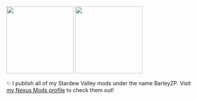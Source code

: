 <div>
  <img height=175 src="https://github-readme-stats.vercel.app/api?username=lisyce&hide_rank=true&theme=transparent&hide_border=true&hide=stars&custom_title=At%20A%20Glance%20&show_icons=true" />
  <img height=175 src="https://github-readme-stats.vercel.app/api/top-langs/?username=lisyce&theme=transparent&hide_progress=true&hide_border=true" />
</div>

:sparkles: I publish all of my Stardew Valley mods under the name BarleyZP. Visit [my Nexus Mods profile](https://next.nexusmods.com/profile/BarleyZP) to check them out!
